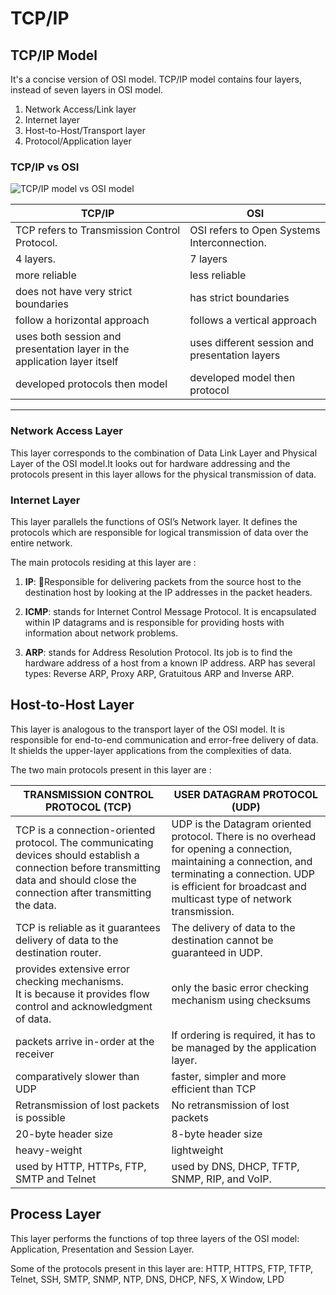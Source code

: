 # TCP/IP

## TCP/IP Model
It's a concise version of OSI model. TCP/IP model contains four layers, instead of seven layers in OSI model.
1. Network Access/Link layer
2. Internet layer
3. Host-to-Host/Transport layer
4. Protocol/Application layer

### TCP/IP vs OSI
![TCP/IP model vs OSI model](https://cdncontribute.geeksforgeeks.org/wp-content/uploads/tcpAndOSI.png)

|        TCP/IP        |        OSI        |
|----------------------|-------------------|
|TCP refers to Transmission Control Protocol. | OSI refers to Open Systems Interconnection.|
|      4 layers.       |      7 layers     |
|    more reliable     |   less reliable   |
|does not have very strict boundaries | has strict boundaries|
|follow a horizontal approach | follows a vertical approach|
|uses both session and presentation layer in the application layer itself | uses different session and presentation layers|
| developed protocols then model | developed model then protocol|

---


### Network Access Layer
This layer corresponds to the combination of Data Link Layer and Physical Layer of the OSI model.It looks out for hardware addressing and the protocols present in this layer allows for the physical transmission of data.

### Internet Layer
This layer parallels the functions of OSI’s Network layer. It defines the protocols which are responsible for logical transmission of data over the entire network.

The main protocols residing at this layer are :
1. **IP**: Responsible for delivering packets from the source host to the destination host by looking at the IP addresses in the packet headers.

2. **ICMP**: stands for Internet Control Message Protocol. It is encapsulated within IP datagrams and is responsible for providing hosts with information about network problems.

3. **ARP**: stands for Address Resolution Protocol. Its job is to find the hardware address of a host from a known IP address. ARP has several types: Reverse ARP, Proxy ARP, Gratuitous ARP and Inverse ARP.

## Host-to-Host Layer
This layer is analogous to the transport layer of the OSI model. It is responsible for end-to-end communication and error-free delivery of data. It shields the upper-layer applications from the complexities of data.

The two main protocols present in this layer are :

|  TRANSMISSION CONTROL PROTOCOL (TCP)  |  USER DATAGRAM PROTOCOL (UDP)  |
|---------------------------------------|--------------------------------|
|TCP is a connection-oriented protocol. The communicating devices should establish a connection before transmitting data and should close the connection after transmitting the data. | UDP is the Datagram oriented protocol. There is no overhead for opening a connection, maintaining a connection, and terminating a connection. UDP is efficient for broadcast and multicast type of network transmission.|
|TCP is reliable as it guarantees delivery of data to the destination router. | The delivery of data to the destination cannot be guaranteed in UDP.|
|provides extensive error checking mechanisms. <br/>It is because it provides flow control and acknowledgment of data. | only the basic error checking mechanism using checksums|
| packets arrive in-order at the receiver | If ordering is required, it has to be managed by the application layer. |
| comparatively slower than UDP | faster, simpler and more efficient than TCP |
|Retransmission of lost packets is possible | No retransmission of lost packets|
| 20-byte header size | 8-byte header size |
| heavy-weight | lightweight |
| used by HTTP, HTTPs, FTP, SMTP and Telnet | used by DNS, DHCP, TFTP, SNMP, RIP, and VoIP. |

## Process Layer
This layer performs the functions of top three layers of the OSI model: Application, Presentation and Session Layer.

Some of the protocols present in this layer are: HTTP, HTTPS, FTP, TFTP, Telnet, SSH, SMTP, SNMP, NTP, DNS, DHCP, NFS, X Window, LPD
